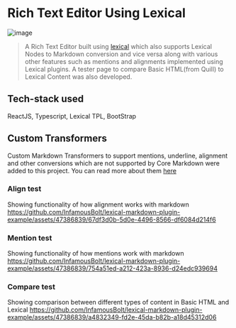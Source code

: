 # Rich Text Editor Using Lexical

![image](https://github.com/InfamousBolt/lexical-markdown-plugin-example/assets/47386839/5d03a8a3-7f54-4027-b775-dc401b758225)


> A Rich Text Editor built using [lexical](https://lexical.dev/) which also supports Lexical Nodes to Markdown conversion and vice versa along with various other features such as mentions and alignments implemented using Lexical plugins. A tester page to compare Basic HTML(from Quill) to Lexical Content was also developed.

## Tech-stack used
ReactJS, Typescript, Lexical TPL, BootStrap

## Custom Transformers
Custom Markdown Transformers to support mentions, underline, alignment and other conversions which are not supported by Core Markdown were added to this project. You can read more about them [here](https://lexical.dev/docs/packages/lexical-markdown)

### Align test
Showing functionality of how alignment works with markdown
https://github.com/InfamousBolt/lexical-markdown-plugin-example/assets/47386839/67df3d0b-5d0e-4496-8566-df6084d214f6

### Mention test
Showing functionality of how mentions work with markdown
https://github.com/InfamousBolt/lexical-markdown-plugin-example/assets/47386839/754a51ed-a212-423a-8936-d24edc939694

### Compare test
Showing comparison between different types of content in Basic HTML and Lexical
https://github.com/InfamousBolt/lexical-markdown-plugin-example/assets/47386839/a4832349-fd2e-45da-b82b-a18d45312d06






